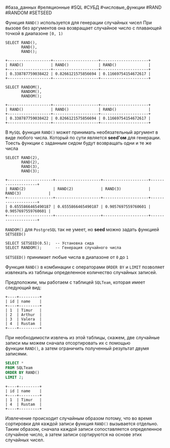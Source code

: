 #база_данных #реляционные #SQL #СУБД #числовые_функции #RAND #RANDOM #SETSEED
 
Функция `RAND()` используется для генерации случайных чисел При вызове без аргументов она возвращает случайное число с плавающей точкой в диапазоне `[0, 1)`
```MySQL
SELECT RAND(),
       RAND(),
       RAND();
```
```
+-------------------+--------------------+---------------------+
| RAND()            | RAND()             | RAND()              |
+-------------------+--------------------+---------------------+
| 0.338787759038422 | 0.8266121575856694 | 0.11669754154672617 |
+-------------------+--------------------+---------------------+
```

```PostgreSQL
SELECT RANDOM(),
       RANDOM(),
       RANDOM();
```
```
+-------------------+--------------------+---------------------+
| RAND()            | RAND()             | RAND()              |
+-------------------+--------------------+---------------------+
| 0.338787759038422 | 0.8266121575856694 | 0.11669754154672617 |
+-------------------+--------------------+---------------------+
```

В `MySQL` функция `RAND()` может принимать необязательный аргумент в виде любого числа. Который по сути является **seed'ом** для генерации. Тоесть функции с заданным сидом будут возвращать одни и те же числа
```MySQL
SELECT RAND(2),
       RAND(2),
       RAND(3),
       RAND(3);
```
```
+--------------------+--------------------+--------------------+--------------------+
| RAND(2)            | RAND(2)            | RAND(3)            | RAND(3)            |
+--------------------+--------------------+--------------------+--------------------+
| 0.6555866465490187 | 0.6555866465490187 | 0.9057697559760601 | 0.9057697559760601 |
+--------------------+--------------------+--------------------+--------------------+
```

`RANDOM()` для `PostgreSQL` так не умеет, но **seed** можно задать функцией `SETSEED()`
```PostgreSQL
SELECT SETSEED(0.5);  -- Установка сида
SELECT RANDOM();      -- Генерация случайного числа
```
`SETSEED()` принимает любые числа в диапазоне от `0` до `1`

Функция `RAND()` в комбинации с операторами `ORDER BY` и `LIMIT` позволяет извлекать из таблицы определенное количество случайных записей.

Предположим, мы работаем с таблицей `SQLTeam`, которая имеет следующий вид:
```
+----+---------+
| id | name    |
+----+---------+
| 1  | Timur   |
| 2  | Arthur  |
| 3  | Valera  |
| 4  | Rustam  |
+----+---------+
```
При необходимости извлечь из этой таблицы, скажем, две случайные записи мы можем сначала отсортировать их с помощью функции `RAND()`, а затем ограничить полученный результат двумя записями.
```sql
SELECT *
FROM SQLTeam
ORDER BY RAND()
LIMIT 2;
```
```
+----+---------+
| id | name    |
+----+---------+
| 1  | Timur   |
| 4  | Rustam  |
+----+---------+
```
Извлечение происходит случайным образом потому, что во время сортировки для каждой записи функция `RAND()` вызывается отдельно. Таким образом, сначала каждой записи сопоставляется определенное случайное число, а затем записи сортируются на основе этих случайных чисел.